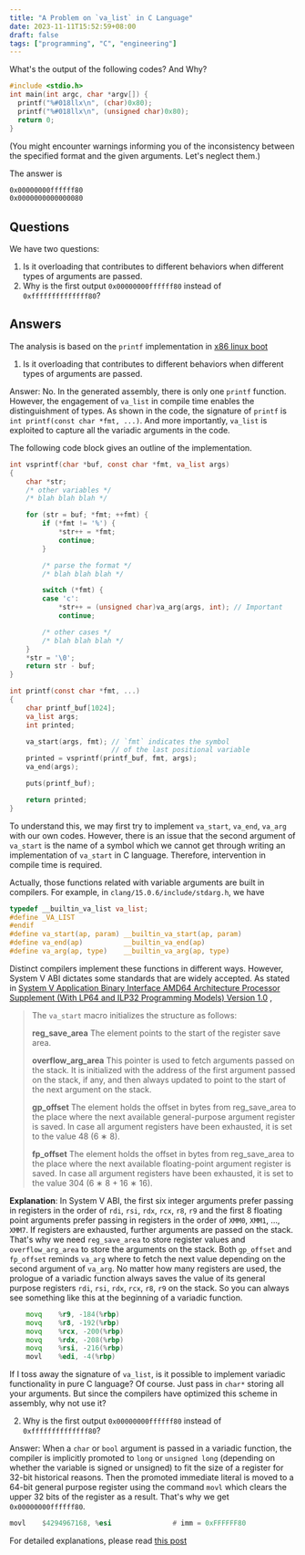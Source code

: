 ```yaml
---
title: "A Problem on `va_list` in C Language"
date: 2023-11-11T15:52:59+08:00
draft: false
tags: ["programming", "C", "engineering"]
---
```


What's the output of the following codes? And Why?

```c
#include <stdio.h>
int main(int argc, char *argv[]) {
  printf("%#018llx\n", (char)0x80);
  printf("%#018llx\n", (unsigned char)0x80);
  return 0;
}
```
(You might encounter warnings informing you of the inconsistency between the
specified format and the given arguments. Let's neglect them.)

The answer is
```bash
0x00000000ffffff80
0x0000000000000080

```

## Questions

We have two questions:
1. Is it overloading that contributes to different behaviors when different
   types of arguments are passed.
2. Why is the first output `0x00000000ffffff80` instead of `0xffffffffffffff80`?

## Answers

The analysis is based on the `printf` implementation in [x86 linux
boot](https://github.com/torvalds/linux/blob/master/arch/x86/boot/printf.c)

1. Is it overloading that contributes to different behaviors when different
   types of arguments are passed.

Answer: No. In the generated assembly, there is only one `printf` function.
However, the engagement of `va_list` in compile time enables the distinguishment
of types. As shown in the code, the signature of `printf` is `int printf(const
char *fmt, ...)`. And more importantly, `va_list` is exploited to capture all
the variadic arguments in the code. 

The following code block gives an outline of the implementation.

```c
int vsprintf(char *buf, const char *fmt, va_list args)
{
	char *str;
    /* other variables */
    /* blah blah blah */

	for (str = buf; *fmt; ++fmt) {
		if (*fmt != '%') {
			*str++ = *fmt;
			continue;
		}

		/* parse the format */
        /* blah blah blah */

		switch (*fmt) {
		case 'c':
			*str++ = (unsigned char)va_arg(args, int); // Important
			continue;

        /* other cases */
        /* blah blah blah */
	}
	*str = '\0';
	return str - buf;
}

int printf(const char *fmt, ...)
{
	char printf_buf[1024];
	va_list args;
	int printed;

	va_start(args, fmt); // `fmt` indicates the symbol 
                         // of the last positional variable
	printed = vsprintf(printf_buf, fmt, args);
	va_end(args);

	puts(printf_buf);

	return printed;
}
```

To understand this, we may first try to implement `va_start`, `va_end`, `va_arg`
with our own codes. However, there is an issue that the second argument of
`va_start` is the name of a symbol which we cannot get through writing an
implementation of `va_start` in C language. Therefore, intervention in compile
time is required.

Actually, those functions related with variable arguments are built in compilers.
For example, in `clang/15.0.6/include/stdarg.h`, we have

```c
typedef __builtin_va_list va_list;
#define _VA_LIST
#endif
#define va_start(ap, param) __builtin_va_start(ap, param)
#define va_end(ap)          __builtin_va_end(ap)
#define va_arg(ap, type)    __builtin_va_arg(ap, type)
```

Distinct compilers implement these functions in different ways. However, System
V ABI dictates some standards that are widely accepted. As stated in [System V
Application Binary Interface AMD64 Architecture Processor Supplement (With LP64
and ILP32 Programming Models) Version
1.0](https://raw.githubusercontent.com/wiki/hjl-tools/x86-psABI/x86-64-psABI-1.0.pdf)
,

> The `va_start` macro initializes the structure as follows:
> 
> **reg_save_area** The element points to the start of the register save area.
>
> **overflow_arg_area** This pointer is used to fetch arguments passed on the
stack. It is initialized with the address of the first argument passed on the
stack, if any, and then always updated to point to the start of the next
argument on the stack.
>
> **gp_offset** The element holds the offset in bytes from reg_save_area to the
place where the next available general-purpose argument register is saved.
In case all argument registers have been exhausted, it is set to the value 48
(6 ∗ 8).
>
>**fp_offset** The element holds the offset in bytes from reg_save_area to the
place where the next available floating-point argument register is saved. In
case all argument registers have been exhausted, it is set to the value 304
(6 ∗ 8 + 16 ∗ 16).

**Explanation**: In System V ABI, the first six integer arguments prefer passing
in registers in the order of `rdi`, `rsi`, `rdx`, `rcx`, `r8`, `r9` and the
first 8 floating point arguments prefer passing in registers in the order of
`XMM0`, `XMM1`, ..., `XMM7`. If registers are exhausted, further arguments are
passed on the stack. That's why we need `reg_save_area` to store register values
and `overflow_arg_area` to store the arguments on the stack. Both `gp_offset`
and `fp_offset` reminds `va_arg` where to fetch the next value depending on the
second argument of `va_arg`. No matter how many registers are used, the prologue
of a variadic function always saves the value of its general purpose registers
`rdi`, `rsi`, `rdx`, `rcx`, `r8`, `r9` on the stack. So you can always see
something like this at the beginning of a variadic function.

```asm
	movq	%r9, -184(%rbp)
	movq	%r8, -192(%rbp)
	movq	%rcx, -200(%rbp)
	movq	%rdx, -208(%rbp)
	movq	%rsi, -216(%rbp)
	movl	%edi, -4(%rbp)
```

If I toss away the signature of `va_list`, is it possible to implement variadic
functionality in pure C language? Of course. Just pass in `char*` storing
all your arguments. But since the compilers have optimized this
scheme in assembly, why not use it?

2. Why is the first output `0x00000000ffffff80` instead of `0xffffffffffffff80`?

Answer: When a `char` or `bool` argument is passed in a variadic function, the
compiler is implicitly promoted to `long` or `unsigned long` (depending
on whether the variable is signed or unsigned) to fit the size of a register for
32-bit historical reasons. Then the promoted immediate literal is moved to a
64-bit general purpose register using the command `movl` which clears the upper
32 bits of the register as a result. That's why we get `0x00000000ffffff80`.

```asm
movl	$4294967168, %esi               # imm = 0xFFFFFF80
```

For detailed explanations, please read [this post](https://stackoverflow.com/a/28054417)


